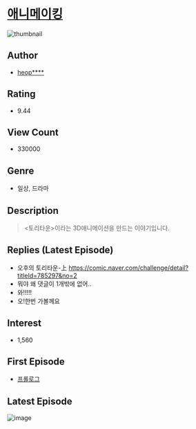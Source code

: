 # [애니메이킹](https://comic.naver.com/bestChallenge/list?titleId=593324)
![thumbnail](https://image-comic.pstatic.net/user_contents_data/challenge_comic/2018/10/13/113098/thumbnail_434x3307e4f323a_65fc_4ee4_9793_a44af46eb642_00006192.JPEG)

## Author
- [heop****](https://comic.naver.com/artistTitle?id=113098)

## Rating
- 9.44

## View Count
- 330000

## Genre
- 일상, 드라마

## Description
> <토리타운>이라는 3D애니메이션을 만드는 이야기입니다.

## Replies (Latest Episode)
- 오후의 토리타운-上 https://comic.naver.com/challenge/detail?titleId=785297&no=2
- 뭐야 왜 댓글이 1개밖에 없어..
- 와!!!!!
- 오!한번 가볼께요

## Interest
- 1,560

## First Episode
- [프롤로그](https://comic.naver.com/bestChallenge/detail?titleId=593324&no=126)

## Latest Episode
![image](https://image-comic.pstatic.net/user_contents_data/challenge_comic/2021/11/30/113098/upload_3847544559263494449.jpeg)
